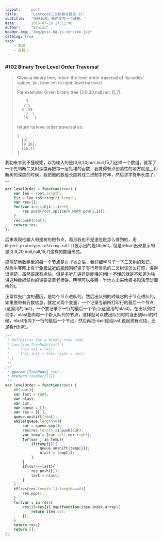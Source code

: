```yaml
---
layout:     post
title:      "Leetcode二叉树相关题目-JS"
subtitle:   "扶朕起来，朕还能写一个通宵。"
date:       2016-07-29 17:11:00
author:     "Saniac"
header-img: "img/post-bg-js-version.jpg"
catalog: true
tags:
    - 笔试 
    - 在路上
---
```


### #102 Binary Tree Level Order Traversal

> Given a binary tree, return the level order traversal of its nodes' values. (ie, from left to right, level by level).
> 
> For example:
> Given binary tree [3,9,20,null,null,15,7],
> 
>         3
>        / \
>       9  20
>         /  \
>        15   7
>    
> return its level order traversal as:
> 
>     [
>       [3],
>       [9,20],
>       [15,7]
>     ]

我初来乍到不懂规矩，以为输入的是[3,9,20,null,null,15,7]这样一个数组，就写了一个先判断二叉树深度再把每一层扎堆的函数，我觉得有点创造性的地方就是__判断树的深度的时候，我把他的数组长度转成二进制字符串，然后求字符串长度了。__

```javascript
var levelOrder = function(root) {
    var len = root.length;
    Ejz = len.toString(2).length;
    var res=[];
    for(var i=0;i<Ejz-1;i++){
        res.push(root.splice(0,Math.pow(2,i)));
    }
    res.push(root);
    return res;
};
```

后来发现他输入的是树的根节点，而且我也不是道他是怎么做到的，用`Object.prototype.toString.call()`显示出的是Object，但是return出来显示的是[3,9,20,null,null,15,7]这样的数组形式。

搞清楚他数组里的每一个节点是`真·节点`之后，我仔细学习了一下二叉树的知识，然后牛客网上有个[免费试听的视频](http://www.nowcoder.com/courses/1/1/1)刚好讲了有行号信息的二叉树该怎么打印，讲得很清楚，虽然语速有点快，但是多听几遍还是能懂的(唯一不懂的就是不知道为啥讲这种数据结构的课要录着老师讲，明明可以多腾一半地方出来给板书和演示动画啥的)。

正常优先广度的遍历，是每个节点进队列，然后出队列的时候它的子节点进队列。
如果要带有行数信息，就定义两个变量，一个记录当前所打印行的最后一个节点(这里用的last)，一个要记录下一行的最后一个节点(这里用的nlast)，在出队列过程中，nlast指向每一个新入队列的节点，这样就可以使出队列时的当出到last的时候，nlast指向下一行的最后一个节点，然后再把nlast赋给last,说起来有点绕，还是看代码吧。

```javascript
/**
 * Definition for a binary tree node.
 * function TreeNode(val) {
 *     this.val = val;
 *     this.left = this.right = null;
 * }
 */
/**
 * @param {TreeNode} root
 * @return {number[][]}
 */
var levelOrder = function(root) {
    if(root){
    var last = root;
    var nlast;
    var cur;
    var queue = [];
    var res = [[]];
    queue.unshift(root);
    while(queue.length>0){
        cur = queue.pop();
        res[res.length-1].push(cur);
        var temp = [cur.left,cur.right];
        for(var j in temp){
            if(temp[j]){
                queue.unshift(temp[j]);
                nlast = temp[j];
            }
        }
        if(cur===last){
            res.push([]);
            last = nlast;
        }
    }
    if(res[res.length-1].length===0){
        res.pop();
    }
    for(var i in res){
        res[i]=res[i].map(function(item,index,array){
            return item.val;
        });
    }
    return res;}
    return [];
};
```
